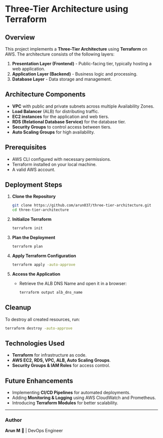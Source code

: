 # Three-Tier Architecture using Terraform

## Overview
This project implements a **Three-Tier Architecture** using **Terraform** on AWS. The architecture consists of the following layers:

1. **Presentation Layer (Frontend)** - Public-facing tier, typically hosting a web application.
2. **Application Layer (Backend)** - Business logic and processing.
3. **Database Layer** - Data storage and management.

## Architecture Components
- **VPC** with public and private subnets across multiple Availability Zones.
- **Load Balancer** (ALB) for distributing traffic.
- **EC2 instances** for the application and web tiers.
- **RDS (Relational Database Service)** for the database tier.
- **Security Groups** to control access between tiers.
- **Auto Scaling Groups** for high availability.

## Prerequisites
- AWS CLI configured with necessary permissions.
- Terraform installed on your local machine.
- A valid AWS account.

## Deployment Steps
1. **Clone the Repository**
   ```sh
   git clone https://github.com/arun037/three-tier-architecture.git
   cd three-tier-architecture
   ```

2. **Initialize Terraform**
   ```sh
   terraform init
   ```

3. **Plan the Deployment**
   ```sh
   terraform plan
   ```

4. **Apply Terraform Configuration**
   ```sh
   terraform apply -auto-approve
   ```

5. **Access the Application**
   - Retrieve the ALB DNS Name and open it in a browser:
     ```sh
     terraform output alb_dns_name
     ```

## Cleanup
To destroy all created resources, run:
```sh
terraform destroy -auto-approve
```

## Technologies Used
- **Terraform** for infrastructure as code.
- **AWS EC2, RDS, VPC, ALB, Auto Scaling Groups**.
- **Security Groups & IAM Roles** for access control.

## Future Enhancements
- Implementing **CI/CD Pipelines** for automated deployments.
- Adding **Monitoring & Logging** using AWS CloudWatch and Prometheus.
- Introducing **Terraform Modules** for better scalability.

---

### Author
**Arun M** 🚀 | DevOps Engineer
